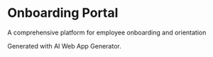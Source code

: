 # Onboarding Portal

A comprehensive platform for employee onboarding and orientation

Generated with AI Web App Generator.